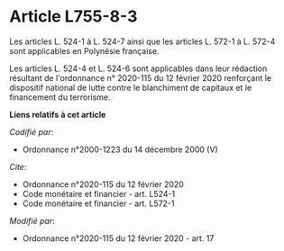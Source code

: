 # Article L755-8-3

Les articles L. 524-1 à L. 524-7 ainsi que les articles L. 572-1 à L. 572-4 sont applicables en Polynésie française. 

Les articles L. 524-4 et L. 524-6 sont applicables dans leur rédaction résultant de l'ordonnance n° 2020-115 du 12 février
2020 renforçant le dispositif national de lutte contre le blanchiment de capitaux et le financement du terrorisme.

**Liens relatifs à cet article**

_Codifié par_:

  - Ordonnance n°2000-1223 du 14 décembre 2000 (V)

_Cite_:

  - Ordonnance n°2020-115 du 12 février 2020
  - Code monétaire et financier - art. L524-1
  - Code monétaire et financier - art. L572-1

_Modifié par_:

  - Ordonnance n°2020-115 du 12 février 2020 - art. 17
